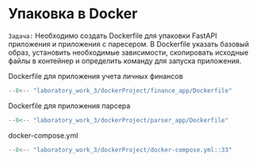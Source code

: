 # Упаковка в Docker

`Задача:`  Необходимо создать Dockerfile для упаковки FastAPI приложения и приложения с паресером. В Dockerfile указать базовый образ, установить необходимые зависимости, скопировать исходные файлы в контейнер и определить команду для запуска приложения.

Dockerfile для приложения учета личных финансов

```Python
--8<-- "laboratory_work_3/dockerProject/finance_app/Dockerfile"
```

Dockerfile для приложения парсера

```Python
--8<-- "laboratory_work_3/dockerProject/parser_app/Dockerfile"
```

docker-compose.yml
```Python
--8<-- "laboratory_work_3/dockerProject/docker-compose.yml::33"
```
